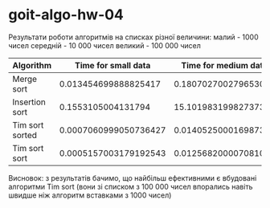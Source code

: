 # goit-algo-hw-04
Результати роботи алгоритмів на списках різної величини:
    малий - 1000 чисел
    середній - 10 000 чисел
    великий - 100 000 чисел

|Algorithm            | Time for small data       | Time for medium data      | Time for large data       |
|---------------------|---------------------------|---------------------------|---------------------------|
|Merge sort           | 0.013454699888825417      | 0.18070270027965307       | 1.1496951999142766        |
|Insertion sort       | 0.1553105004131794        | 15.101983199827373        | 179.20087460055947        |
|Tim sort sorted      | 0.0007060999050736427     | 0.014052500016987324      | 0.09233099967241287       |
|Tim sort sort        | 0.0005157003179192543     | 0.012568200007081032      | 0.08889350015670061       |

Висновок: з результатів бачимо, що найбільш ефективними є вбудовані алгоритми Tim sort (вони зі списком з 100 000 чисел впорались навіть швидше ніж алгоритм вставками з 1000 чисел)
